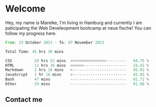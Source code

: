 # Welcome

Hey, my name is Mareike, I'm living in Hamburg and currently I am paticipating the Web Develeopment bootcamp at neue fische!
You can follow my progress here.

<!--START_SECTION:waka-->

```rust
From: 23 October 2023 - To: 07 November 2023

Total Time: 45 hrs 38 mins

CSS          29 hrs 52 mins  >>>>>>>>>>>>>>>>---------   64.75 %
HTML         11 hrs 16 mins  >>>>>>-------------------   24.42 %
Markdown     2 hrs 18 mins   >------------------------   05.02 %
JavaScript   1 hr 18 mins    >------------------------   02.85 %
Bash         47 mins         -------------------------   01.72 %
Other        29 mins         -------------------------   01.08 %
```

<!--END_SECTION:waka-->

## Contact me



